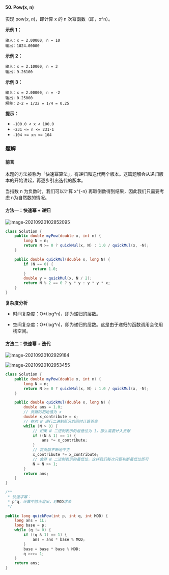 #### 50. Pow(x, n)

实现 pow(*x*, *n*)，即计算 x 的 n 次幂函数（即，x^n）。

**示例 1：**

```shell
输入：x = 2.00000, n = 10
输出：1024.00000
```

**示例 2：**

```shell
输入：x = 2.10000, n = 3
输出：9.26100
```

**示例 3：**

```shell
输入：x = 2.00000, n = -2
输出：0.25000
解释：2-2 = 1/22 = 1/4 = 0.25
```

**提示：**

- `-100.0 < x < 100.0`
- `-231 <= n <= 231-1`
- `-104 <= xn <= 104`

### 题解

#### 前言

本题的方法被称为「快速幂算法」，有递归和迭代两个版本。这篇题解会从递归版本的开始讲起，再逐步引出迭代的版本。

当指数 n 为负数时，我们可以计算 x^{-n} 再取倒数得到结果，因此我们只需要考虑 n为自然数的情况。

#### 方法一：快速幂 + 递归

![image-20210920102852095](http://gitlab.wsh-study.com/xp-study/LeeteCode/blob/master/数学/images/快速幂运算/1.jpg)

```java
class Solution {
    public double myPow(double x, int n) {
        long N = n;
        return N >= 0 ? quickMul(x, N) : 1.0 / quickMul(x, -N);
    }

    public double quickMul(double x, long N) {
        if (N == 0) {
            return 1.0;
        }
        double y = quickMul(x, N / 2);
        return N % 2 == 0 ? y * y : y * y * x;
    }
}
```

**复杂度分析**

- 时间复杂度：O*(log*n)，即为递归的层数。

- 空间复杂度：O*(log*n)，即为递归的层数。这是由于递归的函数调用会使用栈空间。

#### 方法二：快速幂 + 迭代

![image-20210920102929184](http://gitlab.wsh-study.com/xp-study/LeeteCode/blob/master/数学/images/快速幂运算/2.jpg)

![image-20210920102953455](http://gitlab.wsh-study.com/xp-study/LeeteCode/blob/master/数学/images/快速幂运算/3.jpg)

```java
class Solution {
    public double myPow(double x, int n) {
        long N = n;
        return N >= 0 ? quickMul(x, N) : 1.0 / quickMul(x, -N);
    }

    public double quickMul(double x, long N) {
        double ans = 1.0;
        // 贡献的初始值为 x
        double x_contribute = x;
        // 在对 N 进行二进制拆分的同时计算答案
        while (N > 0) {
            // 如果 N 二进制表示的最低位为 1，那么需要计入贡献
            if ((N & 1) == 1) {
                ans *= x_contribute;
            }
            // 将贡献不断地平方
            x_contribute *= x_contribute;
            // 舍弃 N 二进制表示的最低位，这样我们每次只要判断最低位即可
            N = N >> 1;
        }
        return ans;
    }
}
```

```java
/**
 * 快速求幂：
 * p^q，计算中防止溢出，对MOD求余
 */
 
public long quickPow(int p, int q, int MOD) {
    long ans = 1L;
    long base = p;
    while (q != 0) {
        if ((q & 1) == 1) {
            ans = ans * base % MOD;
        }
        base = base * base % MOD;
        q >>>= 1;
    }
    return ans;
}

```

